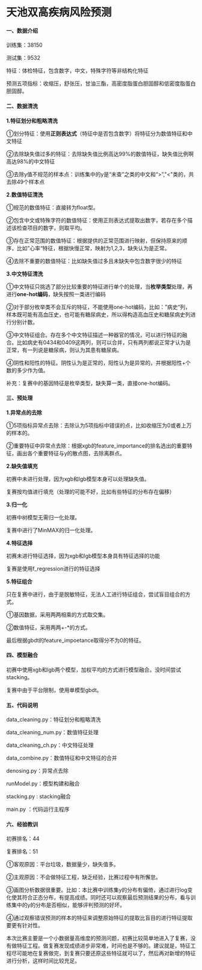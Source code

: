 # 天池双高疾病风险预测

#### **一、数据介绍**

训练集：38150

测试集：9532

特征：体检特征，包含数字，中文，特殊字符等非结构化特征

预测五项指标：收缩压，舒张压，甘油三酯，高密度脂蛋白胆固醇和低密度脂蛋白胆固醇。



#### **二、数据清洗**

**1.特征划分和粗略清洗**

①划分特征：使用**正则表达式**（特征中是否包含数字）将特征分为数值特征和中文特征

②去除缺失值过多的特征：去除缺失值比例高达99%的数值特征，缺失值比例啊高达98%的中文特征

③去除y值不规范的样本点：训练集中的y是“未查”之类的中文和“>”,"<"类的，共去除49个样本点

**2.数值特征清洗**

①规范的数值特征：直接转为float型。

②包含中文或特殊字符的数值特征：使用正则表达式提取出数字，若存在多个描述该检查项目的数字，则取平均。

③存在正常范围的数值特征：根据提供的正常范围进行映射，但保持原来的顺序，比如”心率“特征，根据快慢正常，映射为1,2,3，缺失认为是正常。

④去除不重要的数值特征：比如缺失值过多且未缺失中包含数字很少的特征

**3.中文特征清洗**

①中文特征只挑选了部分比较重要的特征进行单个的处理，当**枚举类型**处理，再进行**one-hot编码**，缺失按照一类进行编码

②对于部分枚举类不会互斥的特征，不能使用one-hot编码，比如：”病史“列，样本既可能有高血压史，也可能有糖尿病史，所以得构造高血压史和糖尿病史列进行分别计数。

③中文特征组合。存在多个中文特征描述一种器官的情况，可以进行特征的融合。比如病史有0434和0409这两列，则可以合并，只有两列都说正常才认为是正常，有一列说是糖尿病，则认为其患有糖尿病。

④阴性和阳性的特征。阴性认为是正常的，阳性认为是异常的，并根据阳性+个数的多少作为值。

补充：复赛中的基因特征是枚举类型，缺失算一类，直接one-hot编码。



#### 三、预处理

**1.异常点的去除**

①5项指标异常点去除：去除认为5项指标中错误的点，比如收缩压为0或者上万的样本的。

②重要特征中异常点去除：根据xgb的feature_importance的排名选出的重要特征，画出各个重要特征与y的散点图，去除离群点。

**2.缺失值填充**

初赛中未进行处理，因为xgb和lgb模型本身可以处理缺失值。

复赛按均值进行填充（处理的可能不好，比如有些特征的分布存在偏移）

**3.归一化**

初赛中树模型无需归一化处理。

复赛中进行了MinMAX的归一化处理。

**4.特征选择**

初赛未进行特征选择，因为xgb和lgb模型本身具有特征选择的功能

复赛是使用f_regression进行的特征选择

**5.特征组合**

只在复赛中进行，由于是脱敏特征，无法人工进行特征组合，尝试盲目组合的方式。

①基因数据，采用两两相乘的方式取交集。

②数值特征，采用两两+-*的方式。

最后根据gbdt的feature_impoetance取得分不为0的特征。



#### 四、模型融合

初赛中使用xgb和lgb两个模型，加权平均的方式进行模型融合。没时间尝试stacking。

复赛中由于平台限制，使用单模型gbdt。



#### 五、代码说明

data_cleaning.py：特征划分和粗略清洗

data_cleaning_num.py：数值特征处理

data_cleaning_ch.py：中文特征处理

data_combine.py：数值特征和中文特征的合并

denosing.py：异常点去除

runModel.py：模型构建和融合

stacking.py : stacking融合

main.py ：代码运行主程序



#### 六、经验教训

初赛排名：44

复赛排名：51

①客观原因：平台垃圾，数据量少，缺失值多。

②主观原因：不会做特征工程，缺乏经验，比赛过程中有所懈怠。

③画图分析数据很重要。比如：本比赛中训练集y的分布有偏倚，通过进行log变化使其符合正态分布，有提高成绩。同时还可以观察最后预测结果的分布，看与训练集中的y的分布是否相似，能够评判预测的好坏。

④通过观察错误预测的样本的特征来调整原始特征的提取比盲目的进行特征提取要更有针对性。

本次比赛主要是一个小数据量高维度的预测问题，初赛比较简单地进入了复赛，没有做特征工程。做复赛发现成绩进步非常难，时间也是不够的。建议就是，特征工程尽可能地在复赛做完，到复赛只要还原这些特征就可以了，然后再对新增的特征进行分析，这样时间比较充足。